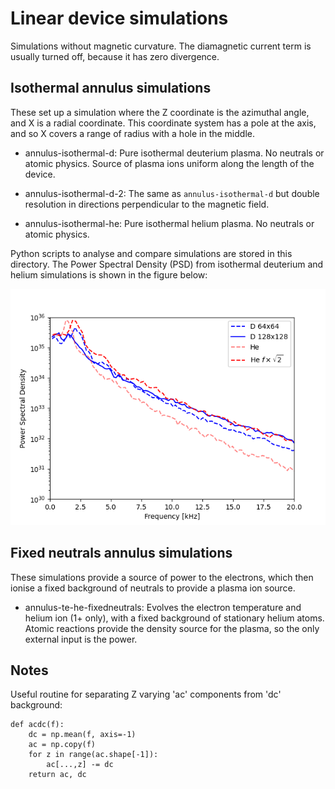 Linear device simulations
=========================

Simulations without magnetic curvature. The diamagnetic current
term is usually turned off, because it has zero divergence.

Isothermal annulus simulations
------------------------------

These set up a simulation where the Z coordinate is the azimuthal angle,
and X is a radial coordinate. This coordinate system has a pole
at the axis, and so X covers a range of radius with a hole in the middle.

- annulus-isothermal-d: Pure isothermal deuterium plasma. No neutrals
  or atomic physics. Source of plasma ions uniform along the length of
  the device.

- annulus-isothermal-d-2: The same as `annulus-isothermal-d` but
  double resolution in directions perpendicular to the magnetic field.

- annulus-isothermal-he: Pure isothermal helium plasma. No neutrals or
  atomic physics.

Python scripts to analyse and compare simulations are stored in this
directory. The Power Spectral Density (PSD) from isothermal deuterium
and helium simulations is shown in the figure below:

![Power Spectral Density (PSD) comparison](psd-comparison-loglin.png)

Fixed neutrals annulus simulations
----------------------------------

These simulations provide a source of power to the electrons, which then
ionise a fixed background of neutrals to provide a plasma ion source.

- annulus-te-he-fixedneutrals: Evolves the electron temperature and
  helium ion (1+ only), with a fixed background of stationary helium
  atoms. Atomic reactions provide the density source for the plasma,
  so the only external input is the power.

Notes
-----

Useful routine for separating Z varying 'ac' components from 'dc' background:
```
def acdc(f):
    dc = np.mean(f, axis=-1)
    ac = np.copy(f)
    for z in range(ac.shape[-1]):
        ac[...,z] -= dc
    return ac, dc
```
